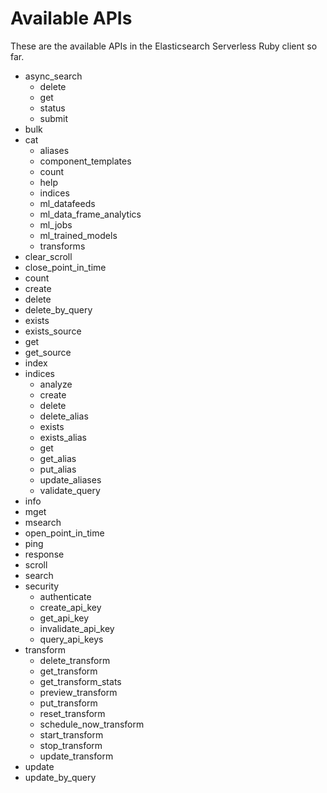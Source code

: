 # Available APIs

These are the available APIs in the Elasticsearch Serverless Ruby client so far.

* async_search
  * delete
  * get
  * status
  * submit
* bulk
* cat
  * aliases
  * component_templates
  * count
  * help
  * indices
  * ml_datafeeds
  * ml_data_frame_analytics
  * ml_jobs
  * ml_trained_models
  * transforms
* clear_scroll
* close_point_in_time
* count
* create
* delete
* delete_by_query
* exists
* exists_source
* get
* get_source
* index
* indices
  * analyze
  * create
  * delete
  * delete_alias
  * exists
  * exists_alias
  * get
  * get_alias
  * put_alias
  * update_aliases
  * validate_query
* info
* mget
* msearch
* open_point_in_time
* ping
* response
* scroll
* search
* security
  * authenticate
  * create_api_key
  * get_api_key
  * invalidate_api_key
  * query_api_keys
* transform
  * delete_transform
  * get_transform
  * get_transform_stats
  * preview_transform
  * put_transform
  * reset_transform
  * schedule_now_transform
  * start_transform
  * stop_transform
  * update_transform
* update
* update_by_query

